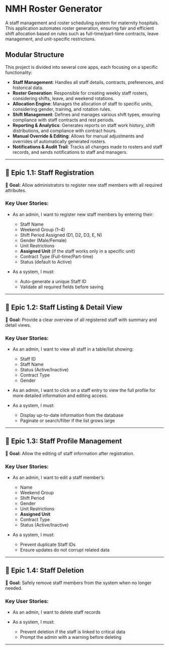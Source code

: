 # NMH Roster Generator

A staff management and roster scheduling system for maternity hospitals. This application automates roster generation, ensuring fair and efficient shift allocation based on rules such as full-time/part-time contracts, leave management, and unit-specific restrictions.

## Modular Structure

This project is divided into several core apps, each focusing on a specific functionality:

- **Staff Management**: Handles all staff details, contracts, preferences, and historical data.
- **Roster Generation**: Responsible for creating weekly staff rosters, considering shifts, leave, and weekend rotations.
- **Allocation Engine**: Manages the allocation of staff to specific units, considering gender, training, and rotation rules.
- **Shift Management**: Defines and manages various shift types, ensuring compliance with staff contracts and rest periods.
- **Reporting & Analytics**: Generates reports on staff work history, shift distributions, and compliance with contract hours.
- **Manual Override & Editing**: Allows for manual adjustments and overrides of automatically generated rosters.
- **Notifications & Audit Trail**: Tracks all changes made to rosters and staff records, and sends notifications to staff and managers.

---

## 🧩 Epic 1.1: Staff Registration
🎯 **Goal:** Allow administrators to register new staff members with all required attributes.

### Key User Stories:
- As an admin, I want to register new staff members by entering their:
  - Staff Name
  - Weekend Group (1–4)
  - Shift Period Assigned (D1, D2, D3, E, N)
  - Gender (Male/Female)
  - Unit Restrictions
  - **Assigned Unit** (if the staff works only in a specific unit)
  - Contract Type (Full-time/Part-time)
  - Status (default to Active)

- As a system, I must:
  - Auto-generate a unique Staff ID
  - Validate all required fields before saving

---

## 🧩 Epic 1.2: Staff Listing & Detail View
🎯 **Goal:** Provide a clear overview of all registered staff with summary and detail views.

### Key User Stories:
- As an admin, I want to view all staff in a table/list showing:
  - Staff ID
  - Staff Name
  - Status (Active/Inactive)
  - Contract Type
  - Gender

- As an admin, I want to click on a staff entry to view the full profile for more detailed information and editing access.

- As a system, I must:
  - Display up-to-date information from the database
  - Paginate or search/filter if the list grows large

---

## 🧩 Epic 1.3: Staff Profile Management
🎯 **Goal:** Allow the editing of staff information after registration.

### Key User Stories:
- As an admin, I want to edit a staff member’s:
  - Name
  - Weekend Group
  - Shift Period
  - Gender
  - Unit Restrictions
  - **Assigned Unit**
  - Contract Type
  - Status (Active/Inactive)

- As a system, I must:
  - Prevent duplicate Staff IDs
  - Ensure updates do not corrupt related data

---

## 🧩 Epic 1.4: Staff Deletion
🎯 **Goal:** Safely remove staff members from the system when no longer needed.

### Key User Stories:
- As an admin, I want to delete staff records

- As a system, I must:
  - Prevent deletion if the staff is linked to critical data
  - Prompt the admin with a warning before deleting
---




